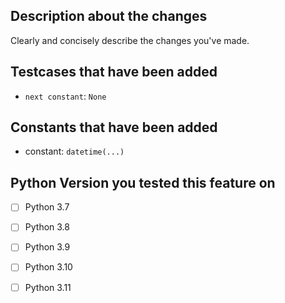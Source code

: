 <!-- Please make sure you follow these guidelines: -->
<!-- - Capitalize the first letter of the PR title -->
<!-- - Length of the title must be under the maximum -->
<!-- - Your title should be a short description about the changes, not including details! -->
<!-- - Make sure to add labels as well! -->

## Description about the changes

Clearly and concisely describe the changes you've made.


## Testcases that have been added

- ``next constant``: ``None``


## Constants that have been added

- constant: ``datetime(...)``


## Python Version you tested this feature on

- [ ] Python 3.7
- [ ] Python 3.8
- [ ] Python 3.9
- [ ] Python 3.10
- [ ] Python 3.11


